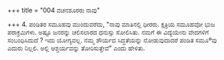 +++
title = "004 ವಚನಶೂರರು ನಾವು"

+++
4. ಪಂಡಿತರ ಸಮೂಹವು ಮುಂದುವರೆದು, "ನಾವು ಮಾತಿನಲ್ಲಿ ಧೀರರು. ಕ್ಷತ್ರಿಯ ಸಮೂಹವೋ ಭುಜ ಪರಾಕ್ರಮಿಗಳು. ಅಷ್ಟೂ ಜನರನ್ನು ಚಲಿಸಲಾರದ ಧನುಸ್ಸು ಸೋಲಿಸಿತು. ನಮಗೆ ಈ ವಿದ್ಯೆಯೇನು ವೇದಗಳಿಗೆ ಸಂಬಂಧಿಸಿದುದೆ ? ಇದು ಯೋಗ್ಯವಲ್ಲ. ನಮ್ಮ ಶೌರ್ಯದ ಸಿದ್ಧತೆಯನ್ನು ನೋಡುವುದಾದರೆ ಪಂಡಿತ ಸಮೂºವು ಎದುರು ನಿಲ್ಲಲಿ. ಅಲ್ಲಿ ಆಶ್ಚರ್ಯವನ್ನು ತೋರಿಸುತ್ತೇವೆ" ಎಂದು ಹೇಳಿತು.
